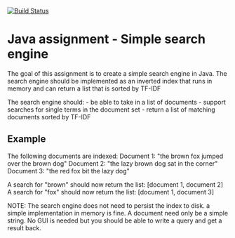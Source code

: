 [![Build Status](https://travis-ci.org/Bobzone/simple-search-engine.svg?branch=master)](https://travis-ci.org/Bobzone/simple-search-engine)
# Java assignment - Simple search engine

The goal of this assignment is to create a simple search engine in Java. The search engine should be
implemented as an inverted index that runs in memory and can
return a list that is sorted by TF-IDF

The search engine should:
	- be able to take in a list of documents
	- support searches for single terms in the document set
	- return a list of matching documents sorted by TF-IDF
	
## Example

The following documents are indexed:
Document 1: "the brown fox jumped over the brown dog"
Document 2: "the lazy brown dog sat in the corner"
Document 3: "the red fox bit the lazy dog"

A search for "brown" should now return the list: [document 1, document 2]
A search for "fox" should now return the list: [document 1, document 3]

NOTE:
The search engine does not need to persist the index to disk. a simple implementation in memory is fine.
A document need only be a simple string. No GUI is needed but you should be able to write a query and get a result back.
